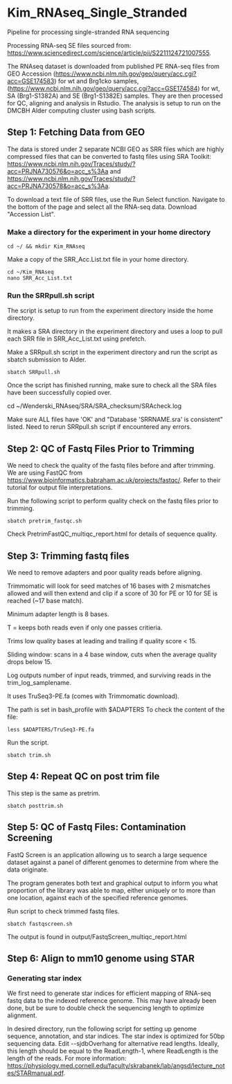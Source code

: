 # Kim_RNAseq_Single_Stranded
Pipeline for processing single-stranded RNA sequencing

Processing RNA-seq SE files sourced from: https://www.sciencedirect.com/science/article/pii/S2211124721007555.

The RNAseq dataset is downloaded from published PE RNA-seq files from GEO Accession (https://www.ncbi.nlm.nih.gov/geo/query/acc.cgi?acc=GSE174583) for wt and Brg1cko samples, (https://www.ncbi.nlm.nih.gov/geo/query/acc.cgi?acc=GSE174584) for wt, SA (Brg1-S1382A) and SE (Brg1-S1382E) samples. They are then processed for QC, aligning and analysis in Rstudio. The analysis is setup to run on the DMCBH Alder computing cluster using bash scripts.

## Step 1: Fetching Data from GEO

The data is stored under 2 separate NCBI GEO as SRR files which are highly compressed files that can be converted to fastq files using SRA Toolkit: https://www.ncbi.nlm.nih.gov/Traces/study/?acc=PRJNA730576&o=acc_s%3Aa and https://www.ncbi.nlm.nih.gov/Traces/study/?acc=PRJNA730578&o=acc_s%3Aa.

To download a text file of SRR files, use the Run Select function. Navigate to the bottom of the page and select all the RNA-seq data. Download "Accession List".

### Make a directory for the experiment in your home directory

```
cd ~/ && mkdir Kim_RNAseq
```

Make a copy of the SRR_Acc.List.txt file in your home directory.

```
cd ~/Kim_RNAseq
nano SRR_Acc_List.txt
```

### Run the SRRpull.sh script

The script is setup to run from the experiment directory inside the home directory.

It makes a SRA directory in the experiment directory and uses a loop to pull each SRR file in SRR_Acc_List.txt using prefetch.

Make a SRRpull.sh script in the experiment directory and run the script as sbatch submission to Alder.

```
sbatch SRRpull.sh
```

Once the script has finished running, make sure to check all the SRA files have been successfully copied over.

cd ~/Wenderski_RNAseq/SRA/SRA_checksum/SRAcheck.log

Make sure ALL files have 'OK' and "Database 'SRRNAME.sra' is consistent" listed. Need to rerun SRRpull.sh script if encountered any errors.

## Step 2: QC of Fastq Files Prior to Trimming

We need to check the quality of the fastq files before and after trimming. We are using FastQC from https://www.bioinformatics.babraham.ac.uk/projects/fastqc/. Refer to their tutorial for output file interpretations.

Run the following script to perform quality check on the fastq files prior to trimming.

```
sbatch pretrim_fastqc.sh
```

Check PretrimFastQC_multiqc_report.html for details of sequence quality.

## Step 3: Trimming fastq files

We need to remove adapters and poor quality reads before aligning.

Trimmomatic will look for seed matches of 16 bases with 2 mismatches allowed and will then extend and clip if a score of 30 for PE or 10 for SE is reached (~17 base match).

Minimum adapter length is 8 bases.

T = keeps both reads even if only one passes critieria.

Trims low quality bases at leading and trailing if quality score < 15.

Sliding window: scans in a 4 base window, cuts when the average quality drops below 15.

Log outputs number of input reads, trimmed, and surviving reads in the trim_log_samplename.

It uses TruSeq3-PE.fa (comes with Trimmomatic download).

The path is set in bash_profile with $ADAPTERS To check the content of the file:

```
less $ADAPTERS/TruSeq3-PE.fa
```

Run the script.

```
sbatch trim.sh
```

## Step 4: Repeat QC on post trim file

This step is the same as pretrim.

```
sbatch posttrim.sh
```

## Step 5: QC of Fastq Files: Contamination Screening


FastQ Screen is an application allowing us to search a large sequence dataset against a panel of different genomes to determine from where the data originate.

The program generates both text and graphical output to inform you what proportion of the library was able to map, either uniquely or to more than one location, against each of the specified reference genomes.

Run script to check trimmed fastq files.

```
sbatch fastqscreen.sh
```

The output is found in output/FastqScreen_multiqc_report.html

## Step 6: Align to mm10 genome using STAR

### Generating star index

We first need to generate star indices for efficient mapping of RNA-seq fastq data to the indexed reference genome. This may have already been done, but be sure to double check the sequencing length to optimize alignment.

In desired directory, run the following script for setting up genome sequence, annotation, and star indices. The star index is optimized for 50bp sequencing data. Edit --sjdbOverhang for alternative read lengths. Ideally, this length should be equal to the ReadLength-1, where ReadLength is the length of the reads. For more information: https://physiology.med.cornell.edu/faculty/skrabanek/lab/angsd/lecture_notes/STARmanual.pdf.

 